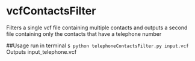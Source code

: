 # vcfContactsFilter
Filters a single vcf file containing multiple contacts and outputs a second file containing only the contacts that have a telephone number

##Usage
run in terminal `$ python telephoneContactsFilter.py input.vcf`
Outputs input_telephone.vcf
